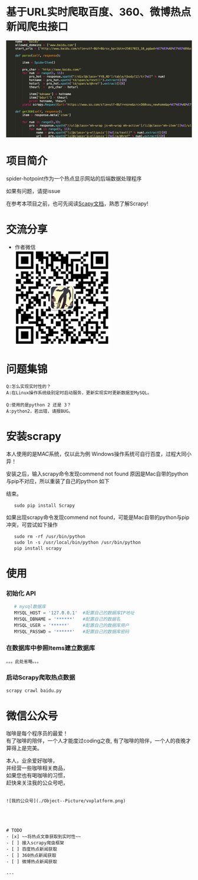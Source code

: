 基于URL实时爬取百度、360、微博热点新闻爬虫接口
===

![项目部分截图](./Object--Picture/hotpoint.jpg)  

# 项目简介
spider-hotpoint作为一个热点显示网站的后端数据处理程序

如果有问题，请提issue

在参考本项目之前，也可先阅读[Scapy文档](https://scrapy-chs.readthedocs.io/zh_CN/0.24/intro/tutorial.html)，熟悉了解Scrapy!
# 交流分享

- 作者微信  
![作者微信](./Object--Picture/vxhead.jpg)


# 问题集锦

    Q:怎么实现实时性的？
    A:在Linux操作系统级别定时启动服务，更新实现实时更新数据至MySQL。

    Q:使用的是python 2 还是 3？
    A:python2，若出错，请报BUG。

# 安装scrapy
本人使用的是MAC系统，仅以此为例
Windows操作系统可自行百度，过程大同小异！


安装之后，输入scrapy命令发现commend not found
原因是Mac自带的python与pip不对应，所以重装了自己的python 如下

结束。
```
   sudo pip install Scrapy
```
如果出现scrapy命令发现commend not found，可能是Mac自带的python与pip冲突，可尝试如下操作  
```
   sudo rm -rf /usr/bin/python
   sudo ln -s /usr/local/bin/python /usr/bin/python
   pip install scrapy
```


# 使用

### 初始化 API

```python
   # mysql数据库
   MYSQL_HOST = '127.0.0.1'  #配置自己的数据库IP地址
   MYSQL_DBNAME = '******'   #配置自己的数据名
   MYSQL_USER = '******'     #配置自己的数据库用户
   MYSQL_PASSWD = '******'   #配置自己的数据库密码
```
### 在数据库中参照Items建立数据库

```
。。。此处省略。。。
```


### 启动Scrapy爬取热点数据

```
scrapy crawl baidu.py
```

# 微信公众号

咖啡是每个程序员的最爱！  
有了咖啡的陪伴，一个人才能度过coding之夜,
有了咖啡的陪伴，一个人的夜晚才算得上是完美。

本人，业余爱好咖啡，  
并经营一些咖啡相关商品，  
如果您也有喝咖啡的习惯，  
赶快来关注我的公众号吧，
~~~加我有优惠哦~~~  

![我的公众号](./Object--Picture/vxplatform.png)




# TODO
- [x] ~~将热点文章获取到实时性~~
- [ ] 接入scrapy爬虫框架
- [ ] 百度热点新闻获取
- [ ] 360热点新闻获取
- [ ] 微博热点新闻获取

---
